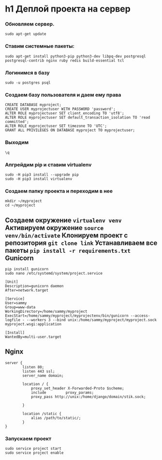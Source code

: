h1 Деплой проекта на сервер
====
### Обновляем сервер.
`sudo apt-get update`
### Ставим системные пакеты:
`sudo apt-get install python3-pip python3-dev libpq-dev postgresql postgresql-contrib nginx ruby redis build-essential tcl`
### Логинимся в базу
`sudo -u postgres psql`
### Создаем базу пользователя и даем ему права
```
CREATE DATABASE myproject;
CREATE USER myprojectuser WITH PASSWORD 'password';
ALTER ROLE myprojectuser SET client_encoding TO 'utf8';
ALTER ROLE myprojectuser SET default_transaction_isolation TO 'read committed';
ALTER ROLE myprojectuser SET timezone TO 'UTC';
GRANT ALL PRIVILEGES ON DATABASE myproject TO myprojectuser;
```
### Выходим 
`\q`
### Апгрейдим pip и ставим virtualenv
```
sudo -H pip3 install --upgrade pip
sudo -H pip3 install virtualenv
```
### Создаем папку проекта и переходим в нее
```
mkdir ~/myproject
cd ~/myproject
```
Создаем окружение
`virtualenv venv`
Активируем окружение
`source venv/bin/activate`
Клонируем проект с репозитория
`git clone link`
Устанавливаем все пакеты
`pip install -r requirements.txt`
Gunicorn
----- 
```
pip install gunicorn
sudo nano /etc/systemd/system/project.service
```

```
[Unit]
Description=gunicorn daemon
After=network.target

[Service]
User=sammy
Group=www-data
WorkingDirectory=/home/sammy/myproject
ExecStart=/home/sammy/myproject/myprojectenv/bin/gunicorn --access-logfile - --workers 3 --bind unix:/home/sammy/myproject/myproject.sock myproject.wsgi:application

[Install]
WantedBy=multi-user.target
```
Nginx
----
```
server {
        listen 80;
        listen 443 ssl;
        server_name domain;

        location / {
            proxy_set_header X-Forwarded-Proto $scheme;
            include         proxy_params;
            proxy_pass http://unix:/home/django/domain/stik.sock;
            
        }

        location /static {
            alias /path/to/static/;
        }
}
```
### Запускаем проект
```
sudo service project start
sudo service project enable
```
